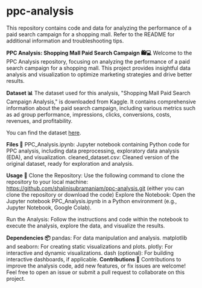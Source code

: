 # ppc-analysis
This repository contains code and data for analyzing the performance of a paid search campaign for a shopping mall. Refer to the README for additional information and troubleshooting tips.

**PPC Analysis: Shopping Mall Paid Search Campaign 🛍️💻**
Welcome to the PPC Analysis repository, focusing on analyzing the performance of a paid search campaign for a shopping mall. This project provides insightful data analysis and visualization to optimize marketing strategies and drive better results.

**Dataset 📊**
The dataset used for this analysis, "Shopping Mall Paid Search Campaign Analysis," is downloaded from Kaggle. It contains comprehensive information about the paid search campaign, including various metrics such as ad group performance, impressions, clicks, conversions, costs, revenues, and profitability.

You can find the dataset [here](https://www.kaggle.com/datasets/marceaxl82/shopping-mall-paid-search-campaign-dataset).

**Files 📁**
PPC_Analysis.ipynb: Jupyter notebook containing Python code for PPC analysis, including data preprocessing, exploratory data analysis (EDA), and visualization.
cleaned_dataset.csv: Cleaned version of the original dataset, ready for exploration and analysis.

**Usage 🚀**
Clone the Repository: Use the following command to clone the repository to your local machine:
https://github.com/shalinisubramaniam/ppc-analysis.git
(either you can clone the repository or download the code)
Explore the Notebook: Open the Jupyter notebook PPC_Analysis.ipynb in a Python environment (e.g., Jupyter Notebook, Google Colab).

Run the Analysis: Follow the instructions and code within the notebook to execute the analysis, explore the data, and visualize the results.

**Dependencies 📦**
pandas: For data manipulation and analysis.
matplotlib and seaborn: For creating static visualizations and plots.
plotly: For interactive and dynamic visualizations.
dash (optional): For building interactive dashboards, if applicable.
**Contributions 🤝**
Contributions to improve the analysis code, add new features, or fix issues are welcome! Feel free to open an issue or submit a pull request to collaborate on this project.

